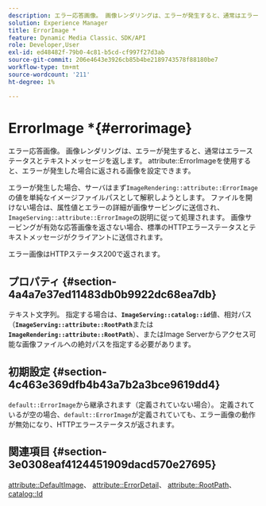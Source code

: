 ```yaml
---
description: エラー応答画像。 画像レンダリングは、エラーが発生すると、通常はエラーステータスとテキストメッセージを返します。 attribute ErrorImageを使用すると、エラーが発生した場合に返される画像を設定できます。
solution: Experience Manager
title: ErrorImage *
feature: Dynamic Media Classic、SDK/API
role: Developer,User
exl-id: ed48482f-79b0-4c81-b5cd-cf997f27d3ab
source-git-commit: 206e4643e3926cb85b4be2189743578f88180be7
workflow-type: tm+mt
source-wordcount: '211'
ht-degree: 1%

---
```


# ErrorImage *{#errorimage}

エラー応答画像。 画像レンダリングは、エラーが発生すると、通常はエラーステータスとテキストメッセージを返します。 attribute::ErrorImageを使用すると、エラーが発生した場合に返される画像を設定できます。

エラーが発生した場合、サーバはまず`ImageRendering::attribute::ErrorImage`の値を単純なイメージファイルパスとして解釈しようとします。 ファイルを開けない場合は、属性値とエラーの詳細が画像サービングに送信され、`ImageServing::attribute::ErrorImage`の説明に従って処理されます。 画像サービングが有効な応答画像を返さない場合、標準のHTTPエラーステータスとテキストメッセージがクライアントに送信されます。

エラー画像はHTTPステータス200で返されます。

## プロパティ {#section-4a4a7e37ed11483db0b9922dc68ea7db}

テキスト文字列。 指定する場合は、**`ImageServing::catalog::id`**&#x200B;値、相対パス（**`ImageServing::attribute::RootPath`**&#x200B;または&#x200B;**`ImageRendering::attribute::RootPath`**）、またはImage Serverからアクセス可能な画像ファイルへの絶対パスを指定する必要があります。

## 初期設定 {#section-4c463e369dfb4b43a7b2a3bce9619dd4}

`default::ErrorImage`から継承されます（定義されていない場合）。 定義されているが空の場合、`default::ErrorImage`が定義されていても、エラー画像の動作が無効になり、HTTPエラーステータスが返されます。

## 関連項目 {#section-3e0308eaf4124451909dacd570e27695}

[attribute::DefaultImage](../../../../../ir-api/material-cat/image-rendering-api-ref/c-ir-material-catalog/c-ir-attributes-reference/r-ir-defaultpix.md#reference-102c98f9b5d24d2aaaeb756653fb0e6f)、 [attribute::ErrorDetail](../../../../../ir-api/material-cat/image-rendering-api-ref/c-ir-material-catalog/c-ir-attributes-reference/r-ir-errordetail.md#reference-123b56eed6cf49cea6e0490672b7c53b)、 [attribute::RootPath](../../../../../ir-api/material-cat/image-rendering-api-ref/c-ir-material-catalog/c-ir-attributes-reference/r-ir-rootpath.md#reference-a4d7c96b62e14fcbad1740c702f160f3)、 [catalog::Id](../../../../../ir-api/material-cat/image-rendering-api-ref/c-ir-material-catalog/c-ir-material-data-reference/r-ir-id.md#reference-cba2a53a952e403fb57a4e8569f9cf85)
